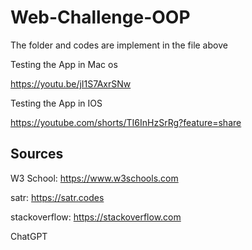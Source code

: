 # Web-Challenge-OOP
The folder and codes are implement in the file above

Testing the App in Mac os

https://youtu.be/jI1S7AxrSNw

Testing the App in IOS

https://youtube.com/shorts/TI6InHzSrRg?feature=share

## Sources

W3 School: https://www.w3schools.com

satr: https://satr.codes 

stackoverflow: https://stackoverflow.com

ChatGPT
